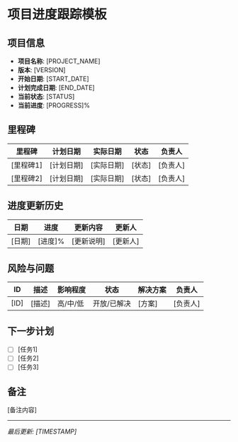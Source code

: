 # 项目进度跟踪模板

<!--
软件工程最佳实践：项目进度管理
1. 可视化进度：清晰展示项目当前状态
2. 里程碑追踪：确保关键节点按时完成
3. 风险预警：及早识别和处理潜在问题
4. 资源规划：合理分配和调整项目资源
-->

## 项目信息
<!--
项目基础信息要点：
1. 版本号遵循语义化版本规范
2. 时间采用PST时区统一标准
3. 进度百分比需有明确的计算依据
4. 状态变更需要及时更新
-->

- **项目名称**: [PROJECT_NAME]
- **版本**: [VERSION]
- **开始日期**: [START_DATE]
- **计划完成日期**: [END_DATE]
- **当前状态**: [STATUS] <!-- 进行中/已完成/已暂停 -->
- **当前进度**: [PROGRESS]% <!-- 使用整数表示 -->

## 里程碑
<!--
里程碑管理原则：
1. 每个里程碑都要有明确的交付物
2. 时间节点要具体且可达成
3. 负责人必须明确
4. 状态要及时更新
-->

| 里程碑 | 计划日期 | 实际日期 | 状态 | 负责人 |
|-------|---------|---------|------|-------|
| [里程碑1] | [计划日期] | [实际日期] | [状态] | [负责人] |
| [里程碑2] | [计划日期] | [实际日期] | [状态] | [负责人] |

## 进度更新历史
<!--
进度更新记录要求：
1. 每次更新都要有具体的内容说明
2. 进度变化需要有合理解释
3. 重要决策需要记录在更新内容中
4. 定期回顾以识别趋势
-->

| 日期 | 进度 | 更新内容 | 更新人 |
|------|------|---------|-------|
| [日期] | [进度]% | [更新说明] | [更新人] |

## 风险与问题
<!--
风险管理关键点：
1. 风险评级要客观
2. 解决方案要具体可行
3. 要有明确的跟进负责人
4. 定期评估风险状态
-->

| ID | 描述 | 影响程度 | 状态 | 解决方案 | 负责人 |
|----|-----|---------|------|---------|-------|
| [ID] | [描述] | 高/中/低 | 开放/已解决 | [方案] | [负责人] |

## 下一步计划
<!--
计划制定指南：
1. 任务要具体且可执行
2. 设置优先级顺序
3. 考虑依赖关系
4. 分配合理的时间
-->

- [ ] [任务1]
- [ ] [任务2]
- [ ] [任务3]

## 备注
<!--
其他重要信息：
1. 项目依赖说明
2. 资源调配情况
3. 特殊情况说明
4. 经验教训总结
-->

[备注内容]

---
*最后更新: [TIMESTAMP]*

<!--
使用提示：
1. [CODE NOW] - 当分析时间过长时立即开始执行
2. [FOCUS] - 当任务范围扩大时及时聚焦
3. [RESET] - 当陷入循环时重新规划
4. [DECISION] - 当决策延迟时果断执行
--> 